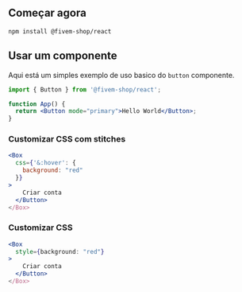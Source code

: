 ## Começar agora

```
npm install @fivem-shop/react
```

## Usar um componente

Aqui está um simples exemplo de uso basico do `button` componente.

```jsx
import { Button } from '@fivem-shop/react';

function App() {
  return <Button mode="primary">Hello World</Button>;
}
```

### Customizar CSS com stitches

```jsx
<Box
  css={'&:hover': {
    background: "red"
  }}
>
    Criar conta
  </Button>
</Box>
```

### Customizar CSS

```jsx
<Box
  style={background: "red"}
>
    Criar conta
  </Button>
</Box>
```

